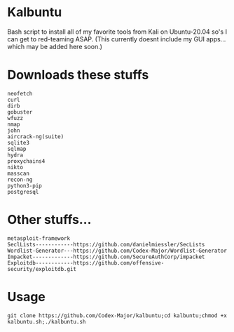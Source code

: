 # Kalbuntu
Bash script to install all of my favorite tools from Kali on Ubuntu-20.04 so's I can get to red-teaming ASAP. (This currently doesnt include my GUI apps... which may be added here soon.)
# Downloads these stuffs
    neofetch
    curl
    dirb
    gobuster
    wfuzz
    nmap
    john
    aircrack-ng(suite)
    sqlite3
    sqlmap
    hydra
    proxychains4
    nikto
    masscan
    recon-ng
    python3-pip
    postgresql
    
# Other stuffs...
    metasploit-framework
    SeclLists------------https://github.com/danielmiessler/SecLists
    Wordlist-Generator---https://github.com/Codex-Major/Wordlist-Generator
    Impacket-------------https://github.com/SecureAuthCorp/impacket
    Exploitdb------------https://github.com/offensive-security/exploitdb.git
    
# Usage
  `git clone https://github.com/Codex-Major/kalbuntu;cd kalbuntu;chmod +x kalbuntu.sh;./kalbuntu.sh`
